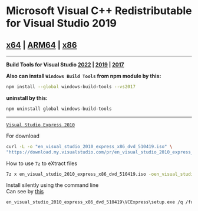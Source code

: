 # Microsoft Visual C++ Redistributable for Visual Studio 2019

## [x64](https://aka.ms/vs/16/release/VC_redist.x64.exe) | [ARM64](https://aka.ms/vs/16/release/VC_redist.arm64.exe) | [x86](https://aka.ms/vs/16/release/VC_redist.x86.exe)

---

**Build Tools for Visual Studio
[2022](https://aka.ms/vs/17/release/vs_BuildTools.exe) |
[2019](https://download.visualstudio.microsoft.com/download/pr/1192d0de-5c6d-4274-b64d-c387185e4f45/605089bf72da4da4d27eb0cfcec569ed61f5cf5671aa6d3dece1487abfd62cab/vs_BuildTools.exe)
|
[2017](https://download.visualstudio.microsoft.com/download/pr/653e10c9-d650-464b-a0b0-f211bb0c7c32/ce78a99572710c75aa8a209d771c54f98513c8f5cfe4bad9a661fb1a3298bf50/vs_BuildTools.exe)**

**Also can install `Windows Build Tools` from npm module by this:**

```bash
npm install --global windows-build-tools --vs2017
```

**uninstall by this:**

```bash
npm uninstall global windows-build-tools
```

---

[`Visual Studio Express 2010`](https://download.my.visualstudio.com/pr/en_visual_studio_2010_express_x86_dvd_510419.iso?t=e9342239-1935-4cfa-b4df-0b6bacafd391&e=1624405502&h=9bc2c1aa791aa48ecfd1a481f27400d8&su=1)

For download

```bash
curl -L -o "en_visual_studio_2010_express_x86_dvd_510419.iso" \
"https://download.my.visualstudio.com/pr/en_visual_studio_2010_express_x86_dvd_510419.iso?t=e9342239-1935-4cfa-b4df-0b6bacafd391&e=1624405502&h=9bc2c1aa791aa48ecfd1a481f27400d8&su=1"
```

How to use `7z` to eXtract files

```bash
7z x en_visual_studio_2010_express_x86_dvd_510419.iso -oen_visual_studio_2010_express_x86_dvd_510419
```

Install silently using the command line<br/> Can see by
[this](https://docs.microsoft.com/zh-cn/previous-versions/visualstudio/visual-studio-2010/e2h7fzkw(v=vs.100))

```bash
en_visual_studio_2010_express_x86_dvd_510419\VCExpress\setup.exe /q /full /norestart
```
